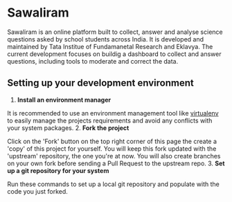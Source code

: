 # Sawaliram
Sawaliram is an online platform built to collect, answer and analyse science questions asked by school students across India. It is developed and maintained by Tata Institue of Fundamanetal Research and Eklavya. The current development focuses on buildig a dashboard to collect and answer questions, including tools to moderate and correct the data.

## Setting up your development environment
1. **Install an environment manager**  


It is recommended to use an environment management tool like [virtualenv](https://virtualenv.pypa.io/en/stable/) to easily manage the projects requirements and avoid any conflicts with your system packages.
2. **Fork the project**


Click on the 'Fork' button on the top right corner of this page the create a 'copy' of this project for yourself. You will keep this fork updated with the 'upstream' repository, the one you're at now. You will also create branches on your own fork before sending a Pull Request to the upstream repo.
3. **Set up a git repository for your system**


Run these commands to set up a local git repository and populate with the code you just forked.
